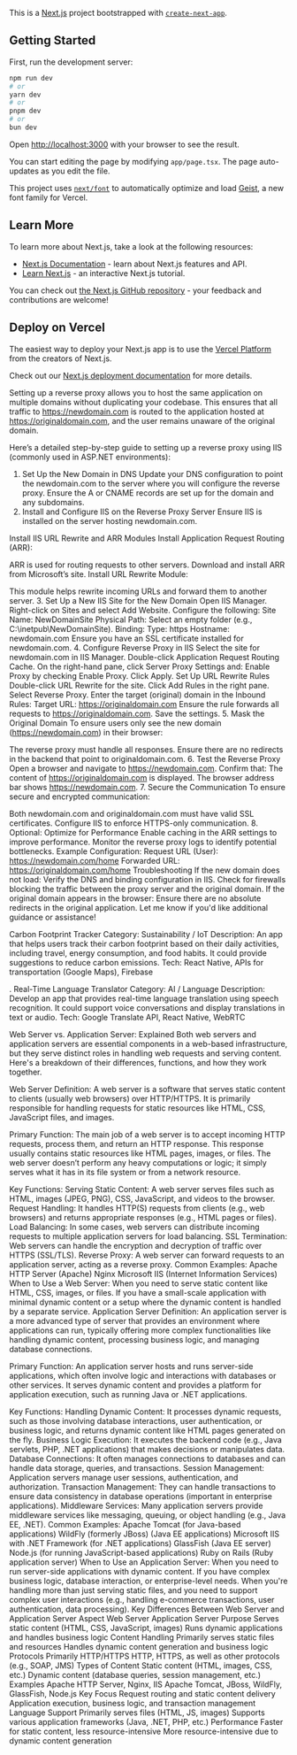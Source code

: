 This is a [Next.js](https://nextjs.org) project bootstrapped with [`create-next-app`](https://nextjs.org/docs/app/api-reference/cli/create-next-app).

## Getting Started

First, run the development server:

```bash
npm run dev
# or
yarn dev
# or
pnpm dev
# or
bun dev
```

Open [http://localhost:3000](http://localhost:3000) with your browser to see the result.

You can start editing the page by modifying `app/page.tsx`. The page auto-updates as you edit the file.

This project uses [`next/font`](https://nextjs.org/docs/app/building-your-application/optimizing/fonts) to automatically optimize and load [Geist](https://vercel.com/font), a new font family for Vercel.

## Learn More

To learn more about Next.js, take a look at the following resources:

- [Next.js Documentation](https://nextjs.org/docs) - learn about Next.js features and API.
- [Learn Next.js](https://nextjs.org/learn) - an interactive Next.js tutorial.

You can check out [the Next.js GitHub repository](https://github.com/vercel/next.js) - your feedback and contributions are welcome!

## Deploy on Vercel

The easiest way to deploy your Next.js app is to use the [Vercel Platform](https://vercel.com/new?utm_medium=default-template&filter=next.js&utm_source=create-next-app&utm_campaign=create-next-app-readme) from the creators of Next.js.

Check out our [Next.js deployment documentation](https://nextjs.org/docs/app/building-your-application/deploying) for more details.


Setting up a reverse proxy allows you to host the same application on multiple domains without duplicating your codebase. This ensures that all traffic to https://newdomain.com is routed to the application hosted at https://originaldomain.com, and the user remains unaware of the original domain.

Here’s a detailed step-by-step guide to setting up a reverse proxy using IIS (commonly used in ASP.NET environments):

1. Set Up the New Domain in DNS
Update your DNS configuration to point the newdomain.com to the server where you will configure the reverse proxy.
Ensure the A or CNAME records are set up for the domain and any subdomains.
2. Install and Configure IIS on the Reverse Proxy Server
Ensure IIS is installed on the server hosting newdomain.com.

Install IIS URL Rewrite and ARR Modules
Install Application Request Routing (ARR):

ARR is used for routing requests to other servers.
Download and install ARR from Microsoft’s site.
Install URL Rewrite Module:

This module helps rewrite incoming URLs and forward them to another server.
3. Set Up a New IIS Site for the New Domain
Open IIS Manager.
Right-click on Sites and select Add Website.
Configure the following:
Site Name: NewDomainSite
Physical Path: Select an empty folder (e.g., C:\inetpub\NewDomainSite).
Binding:
Type: https
Hostname: newdomain.com
Ensure you have an SSL certificate installed for newdomain.com.
4. Configure Reverse Proxy in IIS
Select the site for newdomain.com in IIS Manager.
Double-click Application Request Routing Cache.
On the right-hand pane, click Server Proxy Settings and:
Enable Proxy by checking Enable Proxy.
Click Apply.
Set Up URL Rewrite Rules
Double-click URL Rewrite for the site.
Click Add Rules in the right pane.
Select Reverse Proxy.
Enter the target (original) domain in the Inbound Rules:
Target URL: https://originaldomain.com
Ensure the rule forwards all requests to https://originaldomain.com.
Save the settings.
5. Mask the Original Domain
To ensure users only see the new domain (https://newdomain.com) in their browser:

The reverse proxy must handle all responses.
Ensure there are no redirects in the backend that point to originaldomain.com.
6. Test the Reverse Proxy
Open a browser and navigate to https://newdomain.com.
Confirm that:
The content of https://originaldomain.com is displayed.
The browser address bar shows https://newdomain.com.
7. Secure the Communication
To ensure secure and encrypted communication:

Both newdomain.com and originaldomain.com must have valid SSL certificates.
Configure IIS to enforce HTTPS-only communication.
8. Optional: Optimize for Performance
Enable caching in the ARR settings to improve performance.
Monitor the reverse proxy logs to identify potential bottlenecks.
Example Configuration:
Request URL (User): https://newdomain.com/home
Forwarded URL: https://originaldomain.com/home
Troubleshooting
If the new domain does not load:
Verify the DNS and binding configuration in IIS.
Check for firewalls blocking the traffic between the proxy server and the original domain.
If the original domain appears in the browser:
Ensure there are no absolute redirects in the original application.
Let me know if you'd like additional guidance or assistance!


 Carbon Footprint Tracker
Category: Sustainability / IoT
Description: An app that helps users track their carbon footprint based on their daily activities, including travel, energy consumption, and food habits. It could provide suggestions to reduce carbon emissions.
Tech: React Native, APIs for transportation (Google Maps), Firebase

. Real-Time Language Translator
Category: AI / Language
Description: Develop an app that provides real-time language translation using speech recognition. It could support voice conversations and display translations in text or audio.
Tech: Google Translate API, React Native, WebRTC



Web Server vs. Application Server: Explained
Both web servers and application servers are essential components in a web-based infrastructure, but they serve distinct roles in handling web requests and serving content. Here's a breakdown of their differences, functions, and how they work together.

Web Server
Definition:
A web server is a software that serves static content to clients (usually web browsers) over HTTP/HTTPS. It is primarily responsible for handling requests for static resources like HTML, CSS, JavaScript files, and images.

Primary Function:
The main job of a web server is to accept incoming HTTP requests, process them, and return an HTTP response. This response usually contains static resources like HTML pages, images, or files. The web server doesn’t perform any heavy computations or logic; it simply serves what it has in its file system or from a network resource.

Key Functions:
Serving Static Content: A web server serves files such as HTML, images (JPEG, PNG), CSS, JavaScript, and videos to the browser.
Request Handling: It handles HTTP(S) requests from clients (e.g., web browsers) and returns appropriate responses (e.g., HTML pages or files).
Load Balancing: In some cases, web servers can distribute incoming requests to multiple application servers for load balancing.
SSL Termination: Web servers can handle the encryption and decryption of traffic over HTTPS (SSL/TLS).
Reverse Proxy: A web server can forward requests to an application server, acting as a reverse proxy.
Common Examples:
Apache HTTP Server (Apache)
Nginx
Microsoft IIS (Internet Information Services)
When to Use a Web Server:
When you need to serve static content like HTML, CSS, images, or files.
If you have a small-scale application with minimal dynamic content or a setup where the dynamic content is handled by a separate service.
Application Server
Definition:
An application server is a more advanced type of server that provides an environment where applications can run, typically offering more complex functionalities like handling dynamic content, processing business logic, and managing database connections.

Primary Function:
An application server hosts and runs server-side applications, which often involve logic and interactions with databases or other services. It serves dynamic content and provides a platform for application execution, such as running Java or .NET applications.

Key Functions:
Handling Dynamic Content: It processes dynamic requests, such as those involving database interactions, user authentication, or business logic, and returns dynamic content like HTML pages generated on the fly.
Business Logic Execution: It executes the backend code (e.g., Java servlets, PHP, .NET applications) that makes decisions or manipulates data.
Database Connections: It often manages connections to databases and can handle data storage, queries, and transactions.
Session Management: Application servers manage user sessions, authentication, and authorization.
Transaction Management: They can handle transactions to ensure data consistency in database operations (important in enterprise applications).
Middleware Services: Many application servers provide middleware services like messaging, queuing, or object handling (e.g., Java EE, .NET).
Common Examples:
Apache Tomcat (for Java-based applications)
WildFly (formerly JBoss) (Java EE applications)
Microsoft IIS with .NET Framework (for .NET applications)
GlassFish (Java EE server)
Node.js (for running JavaScript-based applications)
Ruby on Rails (Ruby application server)
When to Use an Application Server:
When you need to run server-side applications with dynamic content.
If you have complex business logic, database interaction, or enterprise-level needs.
When you're handling more than just serving static files, and you need to support complex user interactions (e.g., handling e-commerce transactions, user authentication, data processing).
Key Differences Between Web Server and Application Server
Aspect	Web Server	Application Server
Purpose	Serves static content (HTML, CSS, JavaScript, images)	Runs dynamic applications and handles business logic
Content Handling	Primarily serves static files and resources	Handles dynamic content generation and business logic
Protocols	Primarily HTTP/HTTPS	HTTP, HTTPS, as well as other protocols (e.g., SOAP, JMS)
Types of Content	Static content (HTML, images, CSS, etc.)	Dynamic content (database queries, session management, etc.)
Examples	Apache HTTP Server, Nginx, IIS	Apache Tomcat, JBoss, WildFly, GlassFish, Node.js
Key Focus	Request routing and static content delivery	Application execution, business logic, and transaction management
Language Support	Primarily serves files (HTML, JS, images)	Supports various application frameworks (Java, .NET, PHP, etc.)
Performance	Faster for static content, less resource-intensive	More resource-intensive due to dynamic content generation